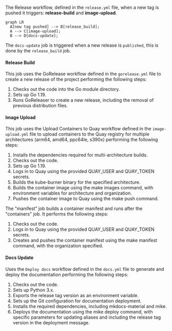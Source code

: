 The Release workflow, defined in the `release.yml` file, when a new tag is pushed it triggers: **release-build** and **image-upload**.

```mermaid
graph LR
  A[new tag pushed] --> B[release_build];
  A --> C[image-upload];
  B --> D[docs-update];
```

The `docs-update` job is triggered when a new release is `published`, this is done by the `release_build` job.

#### Release Build

This job uses the GoRelease workflow defined in the `gorelease.yml` file to create a new release of the project performing the following steps:

1. Checks out the code into the Go module directory.
1. Sets up Go 1.19.
1. Runs GoReleaser to create a new release, including the removal of previous distribution files.

#### Image Upload

This job uses the Upload Containers to Quay workflow defined in the `image-upload.yml` file to upload containers to the Quay registry for multiple architectures (arm64, amd64, ppc64le, s390x) performing the following steps:

1. Installs the dependencies required for multi-architecture builds.
1. Checks out the code.
1. Sets up Go 1.19.
1. Logs in to Quay using the provided QUAY_USER and QUAY_TOKEN secrets.
1. Builds the kube-burner binary for the specified architecture.
1. Builds the container image using the make images command, with environment variables for architecture and organization.
1. Pushes the container image to Quay using the make push command.

The "manifest" job builds a container manifest and runs after the "containers" job. It performs the following steps:

1. Checks out the code.
1. Logs in to Quay using the provided QUAY_USER and QUAY_TOKEN secrets.
1. Creates and pushes the container manifest using the make manifest command, with the organization specified.

#### Docs Update

Uses the `Deploy docs` workflow defined in the `docs.yml` file to generate and deploy the documentation performing the following steps:

1. Checks out the code.
1. Sets up Python 3.x.
1. Exports the release tag version as an environment variable.
1. Sets up the Git configuration for documentation deployment.
1. Installs the required dependencies, including mkdocs-material and mike.
1. Deploys the documentation using the mike deploy command, with specific parameters for updating aliases and including the release tag version in the deployment message.
